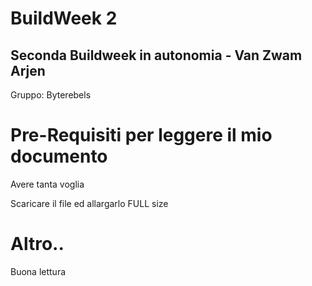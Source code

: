 # BuildWeek 2
## Seconda Buildweek in autonomia - Van Zwam Arjen
Gruppo: Byterebels

# Pre-Requisiti per leggere il mio documento
Avere tanta voglia

Scaricare il file ed allargarlo FULL size

# Altro..
Buona lettura

